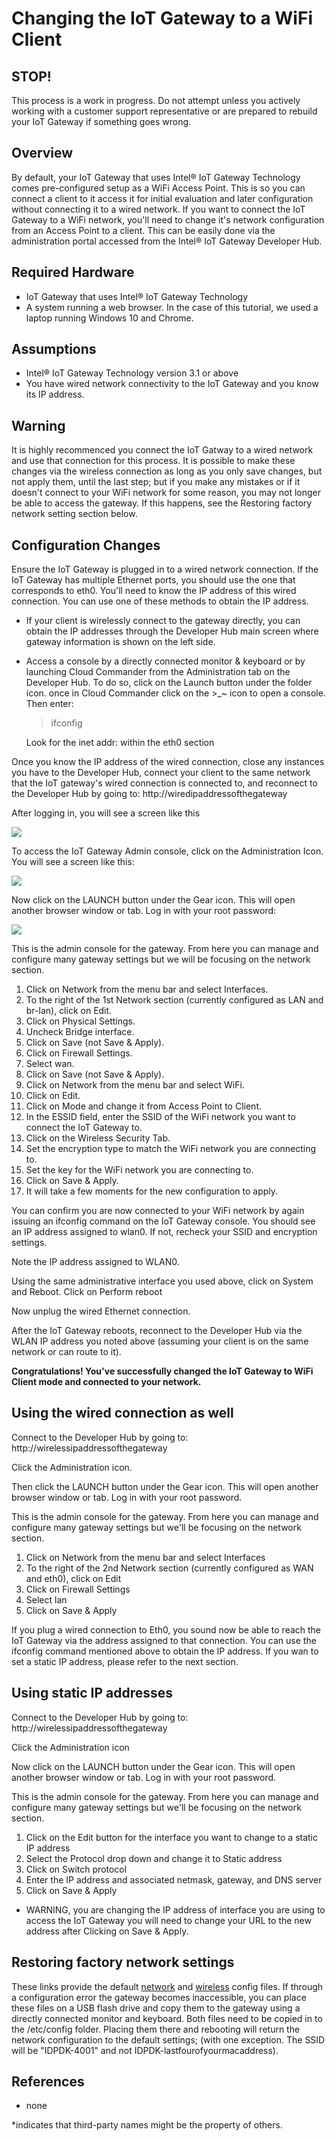 # Changing the IoT Gateway to a WiFi Client #
<cr>

## STOP! ##
This process is a work in progress.  Do not attempt unless you actively working with a customer support representative or are prepared to rebuild your IoT Gateway if something goes wrong.

## Overview ##
By default, your IoT Gateway that uses Intel® IoT Gateway Technology comes pre-configured setup as a WiFi Access Point.  This is so you can connect a client to it access it for initial evaluation and later configuration without connecting it to a wired network.  If you want to connect the IoT Gateway to a WiFi network, you'll need to change it's network configuration from an Access Point to a client.  This can be easily done via the administration portal accessed from the Intel® IoT Gateway Developer Hub.

## Required Hardware ##
-   IoT Gateway that uses Intel® IoT Gateway Technology
-   A system running a web browser.  In the case of this tutorial, we used a laptop running Windows 10 and Chrome.

## Assumptions ##
-   Intel® IoT Gateway Technology version 3.1 or above
-   You have wired network connectivity to the IoT Gateway and you know its IP address.

## Warning ##
It is highly recommenced you connect the IoT Gatway to a wired network and use that connection for this process.  It is possible to make these changes via the wireless connection as long as you only save changes, but not apply them, until the last step; but if you make any mistakes or if it doesn't connect to your WiFi network for some reason, you may not longer be able to access the gateway.  If this happens, see the Restoring factory network setting section below.  

## Configuration Changes ##

Ensure the IoT Gateway is plugged in to a wired network connection.  If the IoT Gateway has multiple Ethernet ports, you should use the one that corresponds to eth0.  You'll need to know the IP address of this wired connection.  You can use one of these methods to obtain the IP address.

- If your client is wirelessly connect to the gateway directly, you can obtain the IP addresses through the Developer Hub main screen where gateway information is shown on the left side.
- Access a console by a directly connected monitor & keyboard or by launching Cloud Commander from the Administration tab on the Developer Hub.  To do so, click on the Launch button under the folder icon.  once in Cloud Commander click on the >_~ icon to open a console.  Then enter:

	> ifconfig
	
	Look for the inet addr: within the eth0 section

Once you know the IP address of the wired connection, close any instances you have to the Developer Hub, connect your client to the same network that the IoT gateway's wired connection is connected to, and reconnect to the Developer Hub by going to:
http://wiredipaddressofthegateway

After logging in, you will see a screen like this

![](images/image1.png)

To access the IoT Gateway Admin console, click on the Administration Icon.  You will see a screen like this:

![](images/image2.png)

Now click on the LAUNCH button under the Gear icon.  This will open another browser window or tab.  Log in with your root password:

![](images/image3.png)

This is the admin console for the gateway.  From here you can manage and configure many gateway settings but we will be focusing on the network section.

1. Click on Network from the menu bar and select Interfaces.
2. To the right of the 1st Network section (currently configured as LAN and br-lan), click on Edit.
3. Click on Physical Settings.
4. Uncheck Bridge interface.
5. Click on Save (not Save & Apply).
6. Click on Firewall Settings.
7. Select wan.
8. Click on Save (not Save & Apply).
9. Click on Network from the menu bar and select WiFi.
10. Click on Edit.
11. Click on Mode and change it from Access Point to Client.
12. In the ESSID field, enter the SSID of the WiFi network you want to connect the IoT Gateway to.
13. Click on the Wireless Security Tab.
14. Set the encryption type to match the WiFi network you are connecting to.
15. Set the key for the WiFi network you are connecting to. 
16. Click on Save & Apply.
17. It will take a few moments for the new configuration to apply.

You can confirm you are now connected to your WiFi network by again issuing an ifconfig command on the IoT Gateway console.  You should see an IP address assigned to wlan0.  If not, recheck your SSID and encryption settings.

Note the IP address assigned to WLAN0.  

Using the same administrative interface you used above, click on System and Reboot. Click on Perform reboot

Now unplug the wired Ethernet connection.

After the IoT Gateway reboots, reconnect to the Developer Hub via the WLAN IP address you noted above (assuming your client is on the same network or can route to it).

**Congratulations! You've successfully changed the IoT Gateway to WiFi Client mode and connected to your network.**

## Using the wired connection as well ##

Connect to the Developer Hub by going to:
http://wirelessipaddressofthegateway  

Click the Administration icon.

Then click the LAUNCH button under the Gear icon.  This will open another browser window or tab.  Log in with your root password.  

This is the admin console for the gateway.  From here you can manage and configure many gateway settings but we'll be focusing on the network section.

1. Click on Network from the menu bar and select Interfaces
2. To the right of the 2nd Network section (currently configured as WAN and eth0), click on Edit
3. Click on Firewall Settings
4. Select lan
5. Click on Save & Apply

If you plug a wired connection to Eth0, you sound now be able to reach the IoT Gateway via the address assigned to that connection. You can use the ifconfig command mentioned above to obtain the IP address.  If you wan to set a static IP address, please refer to the next section.

## Using static IP addresses ##

Connect to the Developer Hub by going to:
http://wirelessipaddressofthegateway  

Click the Administration icon

Now click on the LAUNCH button under the Gear icon.  This will open another browser window or tab.  Log in with your root password.  

This is the admin console for the gateway.  From here you can manage and configure many gateway settings but we'll be focusing on the network section.

1. Click on the Edit button for the interface you want to change to a static IP address
2. Select the Protocol drop down and change it to Static address
3. Click on Switch protocol
4. Enter the IP address and associated netmask, gateway, and DNS server
5. Click on Save & Apply
  * WARNING, you are changing the IP address of interface you are using to access the IoT Gateway you will need to change your URL to the new address after Clicking on Save & Apply.

## Restoring factory network settings ##
These links provide the default [network](images/network) and [wireless](images/wireless) config files.  If through a configuration error the gateway becomes inaccessible, you can place these files on a USB flash drive and copy them to the gateway using a directly connected monitor and keyboard.  Both files need to be copied in to the /etc/config folder.  Placing them there and rebooting will return the network configuration to the default settings; (with one exception. The SSID will be "IDPDK-4001" and not IDPDK-lastfourofyourmacaddress).

## References ##
-   none


*indicates that third-party names might be the property of others.
